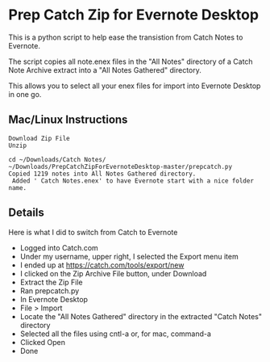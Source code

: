 # Prep Catch Zip for Evernote Desktop

This is a python script to help ease the transistion from Catch Notes to Evernote.

The script copies all note.enex files in the "All Notes" directory of a Catch Note Archive extract into a "All Notes Gathered" directory.

This allows you to select all your enex files for import into Evernote Desktop in one go. 

## Mac/Linux Instructions

```
Download Zip File
Unzip

cd ~/Downloads/Catch Notes/
~/Downloads/PrepCatchZipForEvernoteDesktop-master/prepcatch.py
Copied 1219 notes into All Notes Gathered directory.
 Added ' Catch Notes.enex' to have Evernote start with a nice folder name.
```

## Details

Here is what I did to switch from Catch to Evernote
 
* Logged into Catch.com
* Under my username, upper right, I selected the Export menu item
* I ended up at https://catch.com/tools/export/new
* I clicked on the Zip Archive File button, under Download
* Extract the Zip File
* Ran prepcatch.py
* In Evernote Desktop
* File > Import
* Locate the "All Notes Gathered" directory in the extracted "Catch Notes" directory
* Selected all the files using cntl-a or, for mac, command-a
* Clicked Open
* Done
